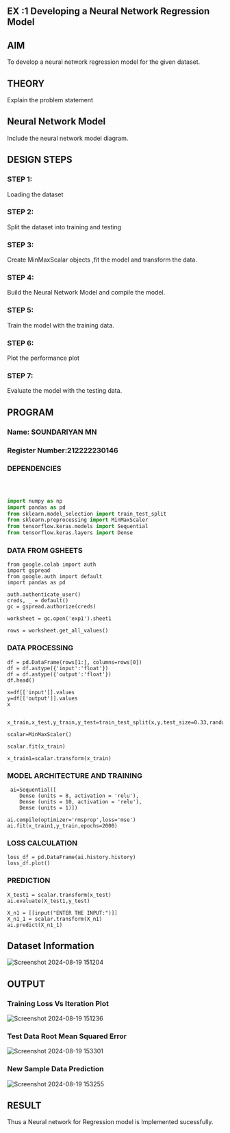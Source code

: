 ## EX :1  Developing a Neural Network Regression Model

## AIM

To develop a neural network regression model for the given dataset.

## THEORY

Explain the problem statement

## Neural Network Model

Include the neural network model diagram.

## DESIGN STEPS

### STEP 1:

Loading the dataset

### STEP 2:

Split the dataset into training and testing

### STEP 3:

Create MinMaxScalar objects ,fit the model and transform the data.

### STEP 4:

Build the Neural Network Model and compile the model.

### STEP 5:

Train the model with the training data.

### STEP 6:

Plot the performance plot

### STEP 7:

Evaluate the model with the testing data.

## PROGRAM
### Name: SOUNDARIYAN MN
### Register Number:212222230146

### DEPENDENCIES
```python



import numpy as np
import pandas as pd
from sklearn.model_selection import train_test_split
from sklearn.preprocessing import MinMaxScaler
from tensorflow.keras.models import Sequential
from tensorflow.keras.layers import Dense


```
### DATA FROM GSHEETS
```
from google.colab import auth
import gspread
from google.auth import default
import pandas as pd

auth.authenticate_user()
creds, _ = default()
gc = gspread.authorize(creds)

worksheet = gc.open('exp1').sheet1

rows = worksheet.get_all_values()
```
### DATA PROCESSING
```
df = pd.DataFrame(rows[1:], columns=rows[0])
df = df.astype({'input':'float'})
df = df.astype({'output':'float'})
df.head()

x=df[['input']].values
y=df[['output']].values
x


x_train,x_test,y_train,y_test=train_test_split(x,y,test_size=0.33,random_state=33)

scalar=MinMaxScaler()

scalar.fit(x_train)

x_train1=scalar.transform(x_train)

```

### MODEL ARCHITECTURE AND TRAINING
```
 ai=Sequential([
    Dense (units = 8, activation = 'relu'),
    Dense (units = 10, activation = 'relu'),
    Dense (units = 1)])

ai.compile(optimizer='rmsprop',loss='mse')
ai.fit(x_train1,y_train,epochs=2000)
```
### LOSS CALCULATION

```
loss_df = pd.DataFrame(ai.history.history)
loss_df.plot()
```

### PREDICTION
```
X_test1 = scalar.transform(x_test)
ai.evaluate(X_test1,y_test)

X_n1 = [[input("ENTER THE INPUT:")]]
X_n1_1 = scalar.transform(X_n1)
ai.predict(X_n1_1)
```

## Dataset Information
![Screenshot 2024-08-19 151204](https://github.com/user-attachments/assets/9caf09c2-ee46-43f2-b64d-8b8ddea04356)



## OUTPUT

### Training Loss Vs Iteration Plot
![Screenshot 2024-08-19 151236](https://github.com/user-attachments/assets/cc6905ad-aa76-49c7-9020-db4571fa9b78)


### Test Data Root Mean Squared Error
![Screenshot 2024-08-19 153301](https://github.com/user-attachments/assets/4da39e9f-f197-46e1-bddc-3038e03cd4b7)


### New Sample Data Prediction
![Screenshot 2024-08-19 153255](https://github.com/user-attachments/assets/71b2fc35-0cfc-41a7-8881-0f2e239bf4d2)


## RESULT

Thus a Neural network for Regression model is Implemented sucessfully.
